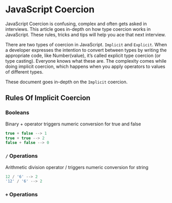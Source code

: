 # JavaScript Coercion

JavaScript Coercion is confusing, complex and often gets asked in interviews. This article goes in-depth on how type coercion works in JavaScript. These rules, tricks and tips will help you ace that next interview.

There are two types of coercion in JavaScript. `Implicit` and `Explicit`. When a developer expresses the intention to convert between types by writing the appropriate code, like Number(value), it’s called explicit type coercion (or type casting). Everyone knows what these are. The complexity comes while doing implicit coercion, which happens when you apply operators to values of different types.

These document goes in-depth on the `Implicit` coercion.

## Rules Of Implicit Coercion

### Booleans
Binary + operator triggers numeric conversion for true and false
```javascript
true + false --> 1
true + true --> 2
false + false --> 0
```

### `/` Operations
Arithmetic division operator / triggers numeric conversion for string
```javascript
12 / '6' --> 2
'12' / '6' --> 2 
```

### `+` Operations
  



